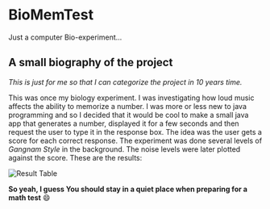 # BioMemTest
Just a computer Bio-experiment...

## A small biography of the project
*This is just for me so that I can categorize the project in 10 years time.*

This was once my biology experiment. I was investigating how loud music affects the ability to memorize a number. I was more or less new to java programming and so I decided that it would be cool to make a small java app that generates a number, displayed it for a few seconds and then request the user to type it in the response box. The idea was the user gets a score for each correct response. The experiment was done several levels of *Gangnam Style* in the background. The noise levels were later plotted against the score. These are the results:


![Result Table](http://i.imgur.com/L80lNa9.png)

**So yeah, I guess You should stay in a quiet place when preparing for a math test** :smile:
